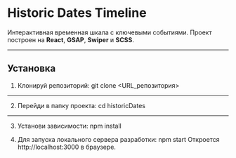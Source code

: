 # Historic Dates Timeline

Интерактивная временная шкала с ключевыми событиями. Проект построен на **React**, **GSAP**, **Swiper** и **SCSS**.

---

## Установка

1. Клонируй репозиторий:
   git clone <URL_репозитория>

---

2. Перейди в папку проекта:
   cd historicDates

---

3. Установи зависимости:
   npm install

4. Для запуска локального сервера разработки:
   npm start
   Откроется http://localhost:3000 в браузере.

